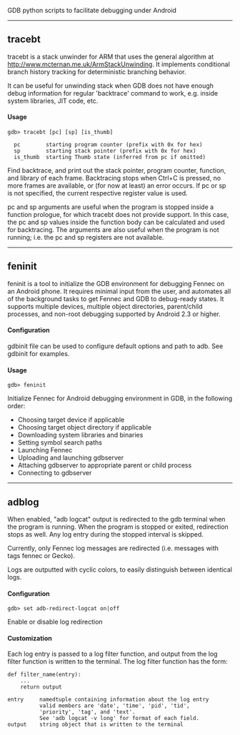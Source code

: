 GDB python scripts to facilitate debugging under Android

---

## tracebt

tracebt is a stack unwinder for ARM that uses the general algorithm at <http://www.mcternan.me.uk/ArmStackUnwinding>. It implements conditional branch history tracking for deterministic branching behavior.

It can be useful for unwinding stack when GDB does not have enough debug information for regular 'backtrace' command to work, e.g. inside system libraries, JIT code, etc.

#### Usage

    gdb> tracebt [pc] [sp] [is_thumb]

      pc        starting program counter (prefix with 0x for hex)
      sp        starting stack pointer (prefix with 0x for hex)
      is_thumb  starting Thumb state (inferred from pc if omitted)

Find backtrace, and print out the stack pointer, program counter, function, and library of each frame. Backtracing stops when Ctrl+C is pressed, no more frames are available, or (for now at least) an error occurs. If pc or sp is not specified, the current respective register value is used.

pc and sp arguments are useful when the program is stopped inside a function prologue, for which tracebt does not provide support. In this case, the pc and sp values inside the function body can be calculated and used for backtracing. The arguments are also useful when the program is not running; i.e. the pc and sp registers are not available.

---

## feninit

feninit is a tool to initialize the GDB environment for debugging Fennec on an Android phone. It requires minimal input from the user, and automates all of the background tasks to get Fennec and GDB to debug-ready states. It supports multiple devices, multiple object directories, parent/child processes, and non-root debugging supported by Android 2.3 or higher.

#### Configuration

gdbinit file can be used to configure default options and path to adb. See gdbinit for examples.

#### Usage

    gdb> feninit

Initialize Fennec for Android debugging environment in GDB, in the following order:

* Choosing target device if applicable
* Choosing target object directory if applicable
* Downloading system libraries and binaries
* Setting symbol search paths
* Launching Fennec
* Uploading and launching gdbserver
* Attaching gdbserver to appropriate parent or child process
* Connecting to gdbserver

---

## adblog

When enabled, "adb logcat" output is redirected to the gdb terminal when the program is running. When the program is stopped or exited, redirection stops as well. Any log entry during the stopped interval is skipped.

Currently, only Fennec log messages are redirected (i.e. messages with tags fennec or Gecko).

Logs are outputted with cyclic colors, to easily distinguish between identical logs.

#### Configuration

    gdb> set adb-redirect-logcat on|off

Enable or disable log redirection

#### Customization

Each log entry is passed to a log filter function, and output from the log filter function is written to the terminal. The log filter function has the form:

    def filter_name(entry):
        ...
        return output

    entry     namedtuple containing information about the log entry
              valid members are 'date', 'time', 'pid', 'tid',
              'priority', 'tag', and 'text'.
              See 'adb logcat -v long' for format of each field.
    output    string object that is written to the terminal


